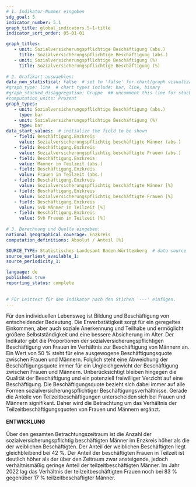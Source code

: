 ```yaml
---
# 1. Indikator-Nummer eingeben 
sdg_goal: 5
indicator_number: 5.1
graph_title: global_indicators.5-1-title
indicator_sort_order: 05-01-01

graph_titles:
   - unit: Sozialversicherungspflichtige Beschäftigung (abs.)
     title: Sozialversicherungspflichtige Beschäftigung (abs.)
   - unit: Sozialversicherungspflichtige Beschäftigung (%)
     title: Sozialversicherungspflichtige Beschäftigung (%)
 
# 2. Grafikart auswaehlen: 
data_non_statistical: false  # set to 'false' for chart/graph visualization 
#graph_type: line  # chart types include: bar, line, binary 
#graph_stacked_disaggregation: Gruppe  ## uncomment this line for stacked bars. eplace 'Geschlecht' with the field of aggregation. 
#computation_units: Prozent 
graph_types:
   - unit: Sozialversicherungspflichtige Beschäftigung (abs.)
     type: bar
   - unit: Sozialversicherungspflichtige Beschäftigung (%)
     type: bar
data_start_values:  # initialize the field to be shown  
   - field: Beschäftigung.Enzkreis
     value: Sozialversicherungspflichtig beschäftigte Männer (abs.)
   - field: Beschäftigung.Enzkreis
     value: Sozialversicherungspflichtig beschäftigte Frauen (abs.)
   - field: Beschäftigung.Enzkreis
     value: Männer in Teilzeit (abs.)
   - field: Beschäftigung.Enzkreis
     value: Frauen in Teilzeit (abs.)
   - field: Beschäftigung.Enzkreis
     value: Sozialversicherungspflichtig beschäftigte Männer [%]
   - field: Beschäftigung.Enzkreis
     value: Sozialversicherungspflichtig beschäftigte Frauen [%]
   - field: Beschäftigung.Enzkreis
     value: Svb Männer in Teilzeit [%]
   - field: Beschäftigung.Enzkreis
     value: Svb Frauen in Teilzeit [%]
 
# 3. Berechnung und Quelle eingeben: 
national_geographical_coverage: Enzkreis
computation_definitions: Absolut / Anteil [%]

SOURCE_TYPE: Statistisches Landesamt Baden-Württemberg  # data source  
source_earliest_available_1: 
source_periodicity_1: 

language: de   
published: true 
reporting_status: complete
 
 
# Für Leittext für den Indikator nach den Stichen '---' einfügen. 
---
```

Für den individuellen Lebensweg ist Bildung und Beschäftigung von entscheidender Bedeutung. Die Erwerbstätigkeit sorgt für ein geregeltes Einkommen, aber auch soziale Anerkennung und Teilhabe und ermöglicht größere Selbstständigkeit und eine bessere Absicherung im Alter. Der Indikator gibt die Proportionen der sozialversicherungspflichtigen Beschäftigung von Frauen im Verhältnis zur Beschäftigung von Männern an. Ein Wert von 50 % steht für eine ausgewogene Beschäftigungsquote zwischen Frauen und Männern. Folglich steht eine Abweichung der Beschäftigungsquote immer für ein Ungleichgewicht der Beschäftigung zwischen Frauen und Männern. Unberücksichtigt bleiben hingegen die Qualität der Beschäftigung und ein potenziell freiwilliger Verzicht auf eine Beschäftigung. Die Beschäftigungsquote bezieht sich dabei immer auf alle Formen sozialversicherungspflichtiger Beschäftigungsverhältnisse. Gerade die Anteile von Teilzeitbeschäftigungen unterscheiden sich bei Frauen und Männern signifikant. Daher wird die Betrachtung um das Verhältnis der Teilzeitbeschäftigungsquoten von Frauen und Männern ergänzt. <br>
<br>
**ENTWICKLUNG** <br>
<br>
Über den gesamten Betrachtungszeitraum ist die Anzahl der sozialversicherungspflichtig beschäftigten Männer im Enzkreis höher als die der weiblichen Beschäftigten. Der Anteil der weiblichen Beschäftigten liegt gleichbleibend bei 42 %. Der Anteil der beschäftigten Frauen in Teilzeit ist deutlich höher als der über den Zeitraum zwar ansteigende, jedoch verhältnismäßig geringe Anteil der teilzeitbeschäftigten Männer. Im Jahr 2022 lag das Verhältnis der teilzeitbeschäftigten Frauen noch bei 83 % gegenüber 17 % teilzeitbeschäftigter Männer.
